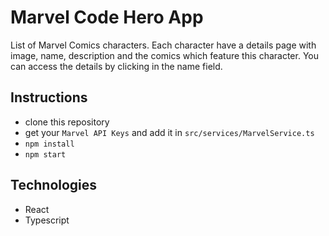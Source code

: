 # Marvel Code Hero App
List of Marvel Comics characters.
Each character have a details page with image, name, description and the comics which feature this character. You can access the details by clicking in the name field.
## Instructions
- clone this repository
- get your `Marvel API Keys` and add it in `src/services/MarvelService.ts`
- `npm install`
- `npm start`

## Technologies
- React
- Typescript